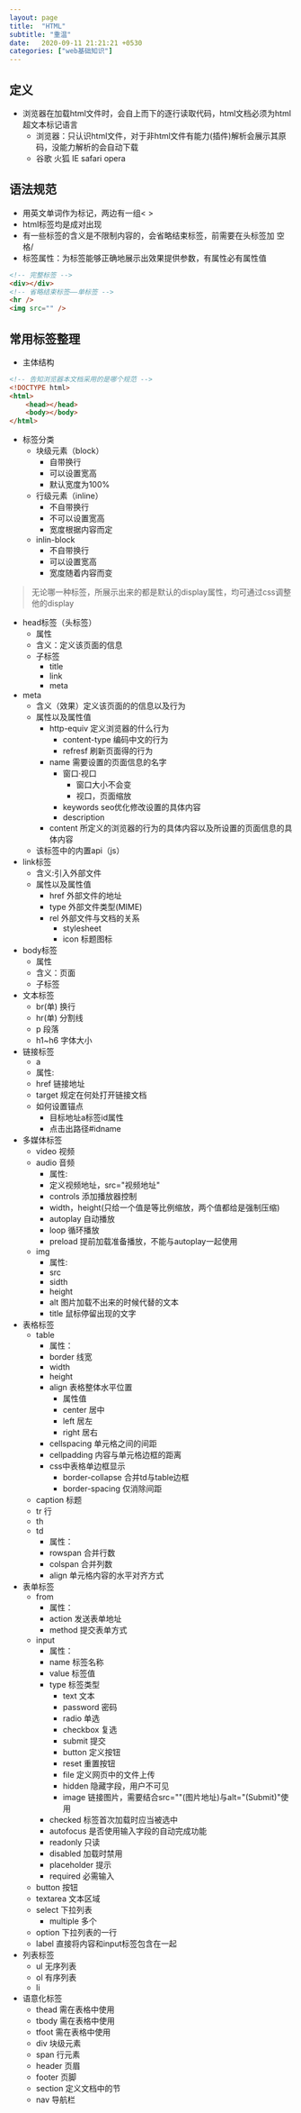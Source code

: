 ```yaml
---
layout: page
title:  "HTML"
subtitle: "重温"
date:   2020-09-11 21:21:21 +0530
categories: ["web基础知识"]
---
```


## 定义

- 浏览器在加载html文件时，会自上而下的逐行读取代码，html文档必须为html超文本标记语言
    - 浏览器：只认识html文件，对于非html文件有能力(插件)解析会展示其原码，没能力解析的会自动下载
    - 谷歌 火狐 IE safari opera

## 语法规范

- 用英文单词作为标记，两边有一组< >
- html标签均是成对出现
- 有一些标签的含义是不限制内容的，会省略结束标签，前需要在头标签加 空格/ 
- 标签属性：为标签能够正确地展示出效果提供参数，有属性必有属性值

```html
<!-- 完整标签 -->
<div></div>
<!-- 省略结束标签——单标签 -->
<hr />
<img src="" />
```

## 常用标签整理

- 主体结构

```html
<!-- 告知浏览器本文档采用的是哪个规范 -->
<!DOCTYPE html>
<html>
    <head></head>
    <body></body>
</html>
```
- 标签分类
	- 块级元素（block）
		- 自带换行
		- 可以设置宽高
		- 默认宽度为100%
	- 行级元素（inline）
		- 不自带换行
		- 不可以设置宽高
		- 宽度根据内容而定
	- inlin-block
		- 不自带换行
		- 可以设置宽高
		- 宽度随着内容而变

> 无论哪一种标签，所展示出来的都是默认的display属性，均可通过css调整他的display 

- head标签（头标签）
    - 属性
    - 含义：定义该页面的信息
    - 子标签
        - title
        - link
        - meta
- meta
    - 含义（效果）定义该页面的的信息以及行为
    - 属性以及属性值
        - http-equiv 定义浏览器的什么行为
            - content-type 编码中文的行为
            - refresf 刷新页面得的行为
        - name 需要设置的页面信息的名字
            - 窗口·视口
                - 窗口大小不会变
                - 视口，页面缩放
            - keywords  seo优化修改设置的具体内容
            - description
        - content 所定义的浏览器的行为的具体内容以及所设置的页面信息的具体内容
    - 该标签中的内置api（js）
- link标签
    - 含义:引入外部文件
    - 属性以及属性值
        - href 外部文件的地址
        - type 外部文件类型(MIME)
        - rel 外部文件与文档的关系
            - stylesheet
            - icon 标题图标
- body标签
    - 属性
    - 含义：页面
    - 子标签
- 文本标签
    - br(单) 换行
    - hr(单)	 分割线
    - p 段落
    - h1~h6 字体大小
- 链接标签
	- a
	- 属性:
	- href 链接地址
	- target 规定在何处打开链接文档
	- 如何设置锚点
		- 目标地址a标签id属性
		- 点击出路径#idname
- 多媒体标签
	- video 视频
	- audio	音频
		- 属性:
		- 定义视频地址，src="视频地址"
		- controls 添加播放器控制
		- width，height(只给一个值是等比例缩放，两个值都给是强制压缩)
		- autoplay 自动播放
		- loop 循环播放
		- preload 提前加载准备播放，不能与autoplay一起使用
	- img
		- 属性:
		- src
		- sidth
		- height
		- alt 图片加载不出来的时候代替的文本
		- title 鼠标停留出现的文字
- 表格标签
	- table
		- 属性：
		- border 线宽
		- width
		- height
		- align 表格整体水平位置
			- 属性值
			- center 居中
			- left 居左
			- right 居右
		- cellspacing 单元格之间的间距
		- cellpadding 内容与单元格边框的距离
		- css中表格单边框显示
			- border-collapse 合并td与table边框
			- border-spacing 仅消除间距
	- caption 标题
	- tr 行 
	- th
	- td
		- 属性：
		- rowspan 合并行数
		- colspan 合并列数
		- align 单元格内容的水平对齐方式
- 表单标签
	- from
		- 属性：
		- action 发送表单地址
		- method 提交表单方式
	- input
		- 属性：
		- name 标签名称
		- value 标签值
		- type 标签类型
			- text 文本
			- password 密码
			- radio 单选
			- checkbox 复选
			- submit 提交
			- button 定义按钮
			- reset 重置按钮
			- file 定义网页中的文件上传
			- hidden 隐藏字段，用户不可见
			- image 链接图片，需要结合src=""(图片地址)与alt="(Submit)"使用
		- checked 标签首次加载时应当被选中
		- autofocus 是否使用输入字段的自动完成功能
		- readonly 只读
		- disabled 加载时禁用
		- placeholder 提示
		- required 必需输入
	- button 按钮
	- textarea 文本区域
	- select 下拉列表
		- multiple 多个
	- option 下拉列表的一行
	- label 直接将内容和input标签包含在一起
- 列表标签
	- ul 无序列表
	- ol 有序列表
	- li
- 语意化标签
	- thead 需在表格中使用
	- tbody 需在表格中使用
	- tfoot 需在表格中使用
	- div 块级元素
	- span 行元素
	- header 页眉
	- footer 页脚
	- section 定义文档中的节
	- nav 导航栏